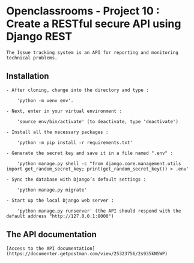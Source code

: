 # Openclassrooms - Project 10 : Create a RESTful secure API using Django REST

    The Issue tracking system is an API for reporting and monitoring technical problems.
	

## Installation


    - After cloning, change into the directory and type :
    
    	'python -m venv env'.

    - Next, enter in your virtual environment :
    
    	'source env/bin/activate' (to deactivate, type 'deactivate')

    - Install all the necessary packages :
    
    	'python -m pip install -r requirements.txt'
    
    - Generate the secret key and save it in a file named ".env" :
    
    	'python manage.py shell -c "from django.core.management.utils import get_random_secret_key; print(get_random_secret_key()) > .env'
    	
    - Sync the database with Django’s default settings :
    
    	'python manage.py migrate'
    
    - Start up the local Django web server :
    
    	'python manage.py runserver' (the API should respond with the default address "http://127.0.0.1:8000")


## The API documentation

    [Access to the API documentation](https://documenter.getpostman.com/view/25323756/2s935kN5WP)

